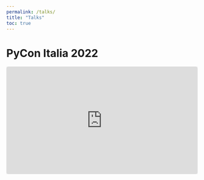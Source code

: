 ```yaml
---
permalink: /talks/
title: "Talks"
toc: true
---
```


# PyCon Italia 2022

<div style="position: relative;
  overflow: hidden;
  width: 100%;
  padding-top: 56.25%;">
 <iframe src="https://speakerdeck.com/player/e1caf98514c24d109ff381e265892326"
 title="Usare Python e Github Actions per automatizzare il tuo blog" allowfullscreen="true" mozallowfullscreen="true" webkitallowfullscreen="true" data-ratio="1.78343949044586" frameborder="0"
 style="position: absolute;
 border: 0px; background-color: rgba(0, 0, 0, 0.1); margin: 0px; padding: 0px; border-top-left-radius: 6px; border-top-right-radius: 6px; border-bottom-right-radius: 6px; border-bottom-left-radius: 6px; -webkit-background-clip: padding-box; -webkit-box-shadow: rgba(0, 0, 0, 0.2) 0px 5px 40px; box-shadow: rgba(0, 0, 0, 0.2) 0px 5px 40px;
  top: 0;
  left: 0;
  bottom: 0;
  right: 0;
  width: 100%;
  height: 100%;"></iframe>
</div>
